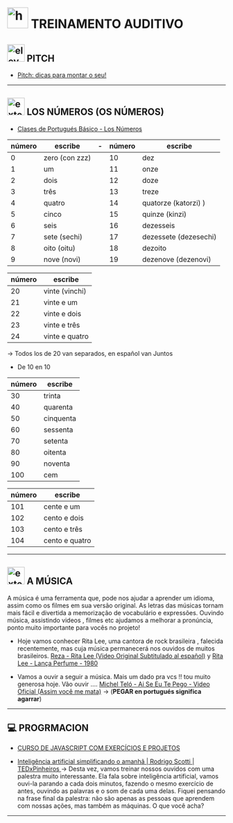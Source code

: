# <img width="48" height="48" src="https://img.icons8.com/color/48/hearing.png" alt="hearing"/> TREINAMENTO AUDITIVO 

## <img width="40" height="40" src="https://img.icons8.com/bubbles/40/elevator-doors.png" alt="elevator-doors"/> PITCH

- [Pitch: dicas para montar o seu!](https://www.youtube.com/watch?v=S3jOmagjPGY&t=153s)

---

## <img width="40" height="40" src="https://img.icons8.com/external-flaticons-lineal-color-flat-icons/40/external-uno-edutainment-flaticons-lineal-color-flat-icons.png" alt="external-uno-edutainment-flaticons-lineal-color-flat-icons"/> LOS NÚMEROS (OS NÚMEROS)

- [Clases de Portugués Básico - Los Números](https://www.youtube.com/watch?v=m3lqmTTrVr0)

| número | escribe | - | número | escribe |
|------- | ------- | - | ------ | ------- |
| 0 | zero (con zzz) | | 10 | dez |
| 1 | um | | 11 | onze |
| 2 | dois | | 12 | doze |
| 3 | três | | 13 | treze |
| 4 | quatro | | 14 | quatorze (katorzi) )|
| 5 | cinco | | 15 | quinze (kinzi) |
| 6 | seis | | 16 | dezesseis |
| 7 | sete (sechi)| | 17 | dezessete (dezesechi) |
| 8 | oito (oitu) | | 18 | dezoito |
| 9 | nove (novi) | | 19 | dezenove (dezenovi) |


| número | escribe |
|----- | ------ |
| 20 | vinte (vinchi) |
| 21 | vinte e um |
| 22 | vinte e dois |
| 23 | vinte e três |
| 24 | vinte e quatro |

-> Todos los de 20 van separados, en español van Juntos

- De 10 en 10 

| número | escribe |
| ------ | ------- |
| 30 | trinta |
| 40 | quarenta |
| 50 | cinquenta |
| 60 | sessenta |
| 70 | setenta |
| 80 | oitenta |
| 90 | noventa |
| 100 | cem |

| número | escribe |
| ------ | ------- |
| 101 | cente e um |
| 102 | cento e dois |
| 103 | cento e três |
| 104 | cento e quatro|

---

## <img width="40" height="40" src="https://img.icons8.com/external-smashingstocks-hand-drawn-color-smashing-stocks/40/external-Sing-recreation-and-hobbies-smashingstocks-hand-drawn-color-smashing-stocks.png" alt="external-Sing-recreation-and-hobbies-smashingstocks-hand-drawn-color-smashing-stocks"/> A MÚSICA

A música é uma ferramenta que, pode nos ajudar a aprender um idioma, assim como os filmes em sua versão original. As letras das músicas tornam mais fácil e divertida a memorização de vocabulário e expressões. Ouvindo música, assistindo videos , filmes etc ajudamos a melhorar a pronúncia, ponto muito importante para vocês no projeto!

- Hoje vamos conhecer Rita Lee, uma cantora de rock brasileira , falecida recentemente, mas cuja música permanecerá nos ouvidos de muitos brasileiros. [Reza - Rita Lee (Video Original Subtitulado al español)](https://www.youtube.com/watch?v=3TTas4Ps4OA) y [Rita Lee - Lança Perfume - 1980](https://www.youtube.com/watch?v=zJfscGSe3rc)

- Vamos a ouvir a seguir a música. Mais um dado pra vcs !! tou muito generosa hoje. Vão ouvir .... [Michel Teló - Ai Se Eu Te Pego - Video Oficial (Assim você me mata)](https://www.youtube.com/watch?v=hcm55lU9knw) -> (**PEGAR en portugués significa agarrar**)

---

## :computer: PROGRMACION

- [CURSO DE JAVASCRIPT COM EXERCÍCIOS E PROJETOS](https://www.youtube.com/watch?v=OYPbr6ZG3pc)

- [Inteligência artificial simplificando o amanhã | Rodrigo Scotti | TEDxPinheiros ](https://youtu.be/jUfhJQYmV58) -> Desta vez, vamos treinar nossos ouvidos com uma palestra muito interessante. Ela fala sobre inteligência artificial, vamos ouvi-la parando a cada dois minutos, fazendo o mesmo exercício de antes, ouvindo as palavras e o som de cada uma delas. Fiquei pensando na frase final da palestra: não são apenas as pessoas que aprendem com nossas ações, mas também as máquinas. O que você acha?

---
